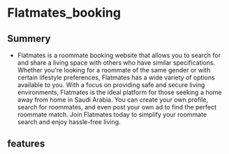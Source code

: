 # Flatmates_booking
## Summery
- Flatmates is a roommate booking website that allows you to search for and share a living space with others who have similar specifications. Whether you're looking for a roommate of the same gender or with certain lifestyle preferences, Flatmates has a wide variety of options available to you. With a focus on providing safe and secure living environments, Flatmates is the ideal platform for those seeking a home away from home in Saudi Arabia. You can create your own profile, search for roommates, and even post your own ad to find the perfect roommate match. Join Flatmates today to simplify your roommate search and enjoy hassle-free living.

## features 
